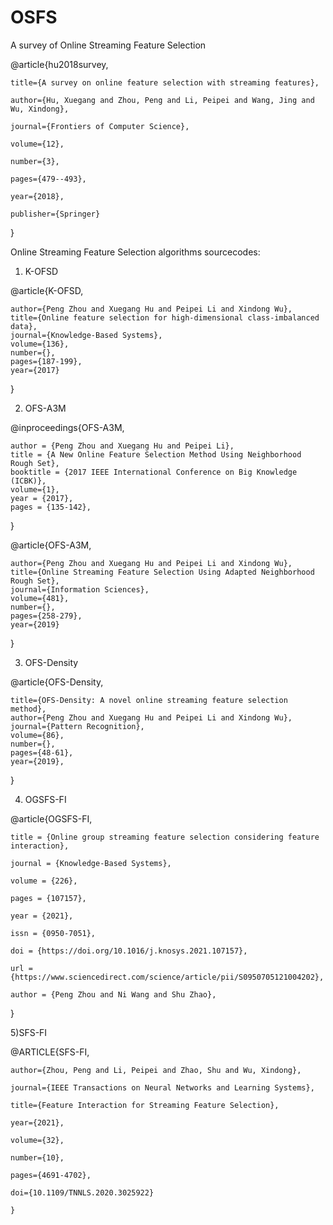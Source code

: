 # OSFS
A survey of Online Streaming Feature Selection 

  @article{hu2018survey,
  
    title={A survey on online feature selection with streaming features},
    
    author={Hu, Xuegang and Zhou, Peng and Li, Peipei and Wang, Jing and Wu, Xindong},
    
    journal={Frontiers of Computer Science},
    
    volume={12},
    
    number={3},
    
    pages={479--493},
    
    year={2018},
    
    publisher={Springer}  
}

Online Streaming Feature Selection algorithms sourcecodes:    

1) K-OFSD

  @article{K-OFSD,

    author={Peng Zhou and Xuegang Hu and Peipei Li and Xindong Wu},   
    title={Online feature selection for high-dimensional class-imbalanced data},   
    journal={Knowledge-Based Systems},    
    volume={136},   
    number={},    
    pages={187-199},    
    year={2017}
    
  }

2) OFS-A3M

@inproceedings{OFS-A3M,

    author = {Peng Zhou and Xuegang Hu and Peipei Li},  
    title = {A New Online Feature Selection Method Using Neighborhood Rough Set},    
    booktitle = {2017 IEEE International Conference on Big Knowledge (ICBK)},    
    volume={1},
    year = {2017},
    pages = {135-142},
    
} 

@article{OFS-A3M,

    author={Peng Zhou and Xuegang Hu and Peipei Li and Xindong Wu},
    title={Online Streaming Feature Selection Using Adapted Neighborhood Rough Set},
    journal={Information Sciences},
    volume={481},
    number={},
    pages={258-279},
    year={2019}
    
}

3) OFS-Density

@article{OFS-Density,  

    title={OFS-Density: A novel online streaming feature selection method},
    author={Peng Zhou and Xuegang Hu and Peipei Li and Xindong Wu},
    journal={Pattern Recognition},
    volume={86},
    number={},
    pages={48-61},
    year={2019},

}

4) OGSFS-FI

@article{OGSFS-FI,

    title = {Online group streaming feature selection considering feature interaction},

    journal = {Knowledge-Based Systems},

    volume = {226},

    pages = {107157},

    year = {2021},

    issn = {0950-7051},

    doi = {https://doi.org/10.1016/j.knosys.2021.107157},

    url = {https://www.sciencedirect.com/science/article/pii/S0950705121004202},

    author = {Peng Zhou and Ni Wang and Shu Zhao},

}

5)SFS-FI

  @ARTICLE{SFS-FI,

    author={Zhou, Peng and Li, Peipei and Zhao, Shu and Wu, Xindong},

    journal={IEEE Transactions on Neural Networks and Learning Systems}, 

    title={Feature Interaction for Streaming Feature Selection}, 

    year={2021},

    volume={32},

    number={10},

    pages={4691-4702},

    doi={10.1109/TNNLS.2020.3025922}

    }
